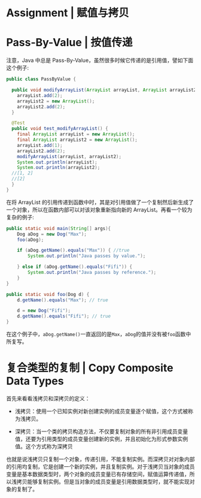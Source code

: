 # Assignment | 赋值与拷贝

# Pass-By-Value | 按值传递

注意，Java 中总是 Pass-By-Value，虽然很多时候它传递的是引用值，譬如下面这个例子:

```java
public class PassByValue {

  public void modifyArrayList(ArrayList arrayList, ArrayList arrayList2) {
    arrayList.add(2);
    arrayList2 = new ArrayList();
    arrayList2.add(2);
  }

  @Test
  public void test_modifyArrayList() {
    final ArrayList arrayList = new ArrayList();
    final ArrayList arrayList2 = new ArrayList();
    arrayList.add(1);
    arrayList2.add(2);
    modifyArrayList(arrayList, arrayList2);
    System.out.println(arrayList);
    System.out.println(arrayList2);
  //[1, 2]
  //[2]
  }
}
```

在将 ArrayList 的引用传递到函数中时，其是对引用值做了一个复制然后新生成了一个对象，所以在函数内部可以对该对象重新指向新的 ArrayList。再看一个较为复杂的例子:

```java
public static void main(String[] args){
    Dog aDog = new Dog("Max");
    foo(aDog);

    if (aDog.getName().equals("Max")) { //true
        System.out.println("Java passes by value.");

    } else if (aDog.getName().equals("Fifi")) {
        System.out.println("Java passes by reference.");
    }
}

public static void foo(Dog d) {
    d.getName().equals("Max"); // true

    d = new Dog("Fifi");
    d.getName().equals("Fifi"); // true
}
```

在这个例子中，`aDog.getName()`一直返回的是`Max`，`aDog`的值并没有被`foo`函数中所复写。

# 复合类型的复制 | Copy Composite Data Types

首先来看看浅拷贝和深拷贝的定义：

- 浅拷贝：使用一个已知实例对新创建实例的成员变量逐个赋值，这个方式被称为浅拷贝。

- 深拷贝：当一个类的拷贝构造方法，不仅要复制对象的所有非引用成员变量值，还要为引用类型的成员变量创建新的实例，并且初始化为形式参数实例值。这个方式称为深拷贝

也就是说浅拷贝只复制一个对象，传递引用，不能复制实例。而深拷贝对对象内部的引用均复制，它是创建一个新的实例，并且复制实例。对于浅拷贝当对象的成员变量是基本数据类型时，两个对象的成员变量已有存储空间，赋值运算传递值，所以浅拷贝能够复制实例。但是当对象的成员变量是引用数据类型时，就不能实现对象的复制了。
